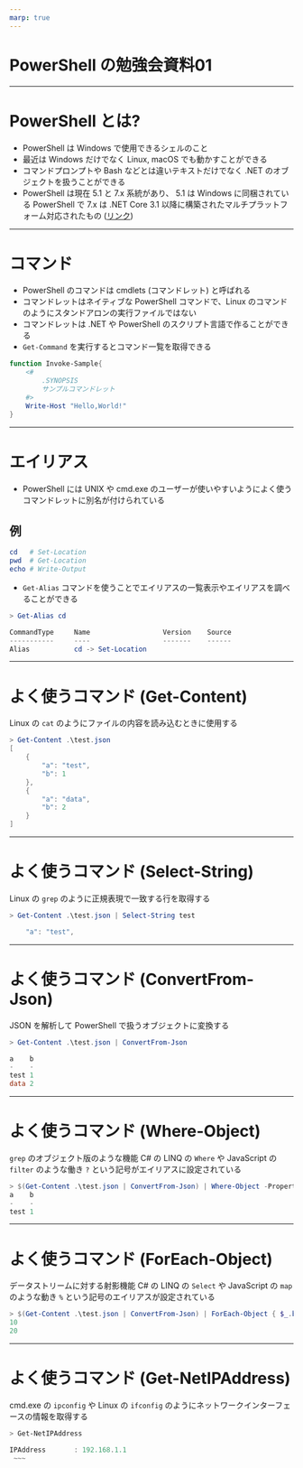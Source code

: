 ```yaml
---
marp: true
---
```

# PowerShell の勉強会資料01


---
# PowerShell とは?

- PowerShell は Windows で使用できるシェルのこと
- 最近は Windows だけでなく Linux, macOS でも動かすことができる
- コマンドプロンプトや Bash などとは違いテキストだけでなく .NET のオブジェクトを扱うことができる
- PowerShell は現在 5.1 と 7.x 系統があり、 5.1 は Windows に同梱されている PowerShell で 7.x は .NET Core 3.1 以降に構築されたマルチプラットフォーム対応されたもの ([リンク](https://docs.microsoft.com/ja-jp/powershell/scripting/whats-new/differences-from-windows-powershell?view=powershell-7.2))

---
# コマンド

- PowerShell のコマンドは cmdlets (コマンドレット) と呼ばれる
- コマンドレットはネイティブな PowerShell コマンドで、Linux のコマンドのようにスタンドアロンの実行ファイルではない
- コマンドレットは .NET や PowerShell のスクリプト言語で作ることができる
- `Get-Command` を実行するとコマンド一覧を取得できる

```powershell
function Invoke-Sample{
    <#
        .SYNOPSIS
        サンプルコマンドレット
    #>
    Write-Host "Hello,World!"
}
```

---
# エイリアス

- PowerShell には UNIX や cmd.exe のユーザーが使いやすいようによく使うコマンドレットに別名が付けられている

## 例
```powershell
cd   # Set-Location
pwd  # Get-Location
echo # Write-Output
```

- `Get-Alias` コマンドを使うことでエイリアスの一覧表示やエイリアスを調べることができる

```powershell
> Get-Alias cd

CommandType     Name                  Version    Source
-----------     ----                  -------    ------
Alias           cd -> Set-Location
```

---
# よく使うコマンド (Get-Content)

Linux の `cat` のようにファイルの内容を読み込むときに使用する

```powershell
> Get-Content .\test.json
[
    {
        "a": "test",
        "b": 1
    },
    {
        "a": "data",
        "b": 2
    }
]
```

---
# よく使うコマンド (Select-String)

Linux の `grep` のように正規表現で一致する行を取得する

```powershell
> Get-Content .\test.json | Select-String test

    "a": "test",
```

---
# よく使うコマンド (ConvertFrom-Json)

JSON を解析して PowerShell で扱うオブジェクトに変換する

```powershell
> Get-Content .\test.json | ConvertFrom-Json

a    b
-    -
test 1
data 2
```

---
# よく使うコマンド (Where-Object)

`grep` のオブジェクト版のような機能
C# の LINQ の `Where` や JavaScript の `filter` のような働き
`?` という記号がエイリアスに設定されている

```powershell
> $(Get-Content .\test.json | ConvertFrom-Json) | Where-Object -Property a -Match test
a    b
-    -
test 1

```

---
# よく使うコマンド (ForEach-Object)

データストリームに対する射影機能
C# の LINQ の `Select` や JavaScript の `map` のような動き
`%` という記号のエイリアスが設定されている

```powershell
> $(Get-Content .\test.json | ConvertFrom-Json) | ForEach-Object { $_.b * 10}
10
20

```

---
# よく使うコマンド (Get-NetIPAddress)

cmd.exe の `ipconfig` や Linux の `ifconfig` のようにネットワークインターフェースの情報を取得する

```powershell
> Get-NetIPAddress

IPAddress       : 192.168.1.1
 ~~~
```
